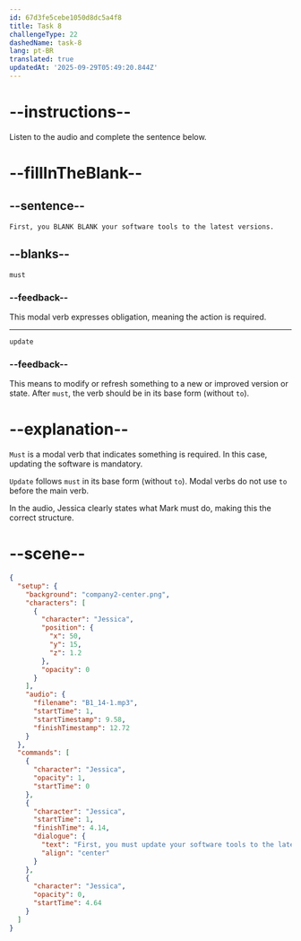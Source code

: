 ```yaml
---
id: 67d3fe5cebe1050d8dc5a4f8
title: Task 8
challengeType: 22
dashedName: task-8
lang: pt-BR
translated: true
updatedAt: '2025-09-29T05:49:20.844Z'
---
```


<!-- (Audio) Jessica: First, you must update your software tools to the latest versions. -->

# --instructions--

Listen to the audio and complete the sentence below.

# --fillInTheBlank--

## --sentence--

`First, you BLANK BLANK your software tools to the latest versions.`

## --blanks--

`must`

### --feedback--

This modal verb expresses obligation, meaning the action is required.

---

`update`

### --feedback--

This means to modify or refresh something to a new or improved version or state. After `must`, the verb should be in its base form (without `to`).

# --explanation--

`Must` is a modal verb that indicates something is required. In this case, updating the software is mandatory.

`Update` follows `must` in its base form (without `to`). Modal verbs do not use `to` before the main verb.

In the audio, Jessica clearly states what Mark must do, making this the correct structure.

# --scene--

```json
{
  "setup": {
    "background": "company2-center.png",
    "characters": [
      {
        "character": "Jessica",
        "position": {
          "x": 50,
          "y": 15,
          "z": 1.2
        },
        "opacity": 0
      }
    ],
    "audio": {
      "filename": "B1_14-1.mp3",
      "startTime": 1,
      "startTimestamp": 9.58,
      "finishTimestamp": 12.72
    }
  },
  "commands": [
    {
      "character": "Jessica",
      "opacity": 1,
      "startTime": 0
    },
    {
      "character": "Jessica",
      "startTime": 1,
      "finishTime": 4.14,
      "dialogue": {
        "text": "First, you must update your software tools to the latest versions.",
        "align": "center"
      }
    },
    {
      "character": "Jessica",
      "opacity": 0,
      "startTime": 4.64
    }
  ]
}
```
